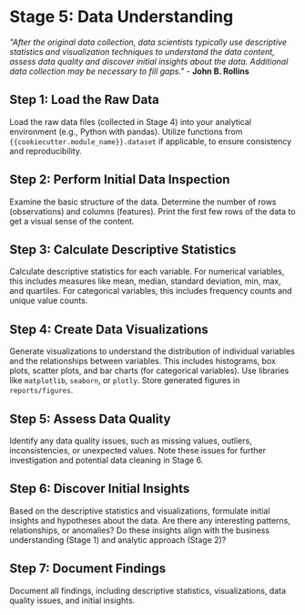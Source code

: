 # Stage 5: Data Understanding

_"After the original data collection, data scientists typically use descriptive statistics and visualization techniques to understand the data content, assess data quality and discover initial insights about the data. Additional data collection may be necessary to fill gaps."_ - **John B. Rollins**

## Step 1: Load the Raw Data
Load the raw data files (collected in Stage 4) into your analytical environment (e.g., Python with pandas). Utilize functions from `{{cookiecutter.module_name}}.dataset` if applicable, to ensure consistency and reproducibility.

## Step 2: Perform Initial Data Inspection
Examine the basic structure of the data. Determine the number of rows (observations) and columns (features). Print the first few rows of the data to get a visual sense of the content.

## Step 3: Calculate Descriptive Statistics
Calculate descriptive statistics for each variable. For numerical variables, this includes measures like mean, median, standard deviation, min, max, and quartiles. For categorical variables, this includes frequency counts and unique value counts.

## Step 4: Create Data Visualizations
Generate visualizations to understand the distribution of individual variables and the relationships between variables. This includes histograms, box plots, scatter plots, and bar charts (for categorical variables). Use libraries like `matplotlib`, `seaborn`, or `plotly`. Store generated figures in `reports/figures`.

## Step 5: Assess Data Quality
Identify any data quality issues, such as missing values, outliers, inconsistencies, or unexpected values. Note these issues for further investigation and potential data cleaning in Stage 6.

## Step 6: Discover Initial Insights
Based on the descriptive statistics and visualizations, formulate initial insights and hypotheses about the data. Are there any interesting patterns, relationships, or anomalies? Do these insights align with the business understanding (Stage 1) and analytic approach (Stage 2)?

## Step 7: Document Findings
Document all findings, including descriptive statistics, visualizations, data quality issues, and initial insights.

